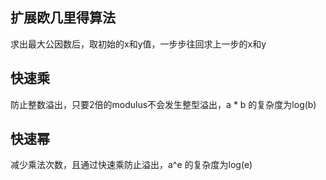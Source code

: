 ## 扩展欧几里得算法
求出最大公因数后，取初始的x和y值，一步步往回求上一步的x和y

## 快速乘
防止整数溢出，只要2倍的modulus不会发生整型溢出，a * b 的复杂度为log(b)

## 快速幂
减少乘法次数，且通过快速乘防止溢出，a^e 的复杂度为log(e)